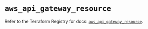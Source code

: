# `aws_api_gateway_resource`

Refer to the Terraform Registry for docs: [`aws_api_gateway_resource`](https://registry.terraform.io/providers/hashicorp/aws/5.32.0/docs/resources/api_gateway_resource).
